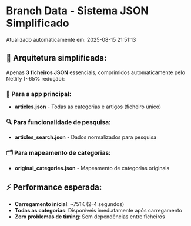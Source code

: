 # Branch Data - Sistema JSON Simplificado
Atualizado automaticamente em: 2025-08-15 21:51:13

## 🎯 Arquitetura simplificada:
Apenas **3 ficheiros JSON** essenciais, comprimidos automaticamente pelo Netlify (~65% redução):

### 📱 Para a app principal:
- **articles.json** - Todas as categorias e artigos (ficheiro único)

### 🔍 Para funcionalidade de pesquisa:
- **articles_search.json** - Dados normalizados para pesquisa

### 🗂️ Para mapeamento de categorias:
- **original_categories.json** - Mapeamento de categorias originais

## ⚡ Performance esperada:
- **Carregamento inicial**: ~751K (2-4 segundos)
- **Todas as categorias**: Disponíveis imediatamente após carregamento
- **Zero problemas de timing**: Sem dependências entre ficheiros

